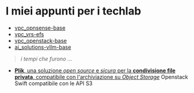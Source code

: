 # I miei appunti per i techlab

- [vpc_opnsense-base](appunti/vpc_opnsense-base/README.md)
- [vpc_vrs-efs](appunti/vpc_vrs-efs/README.md)
- [vpc_openstack-base](appunti/vpc_openstack-base/README.md)
- [ai_solutions-vllm-base](appunti/ai_solutions-base/README.md)

> _i tempi che furono ..._

- [**Plik**, una soluzione _open source_ e _sicura_ per la **condivisione file privata**, compatibile con l'archiviazione su _Object Storage_](appunti/object_storage_swifts3-plik/README.md) Openstack Swift compatibile con le API S3
